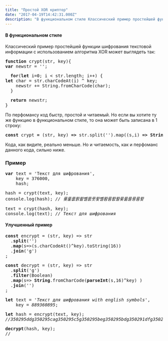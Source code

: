 ```yaml
---
title: "Простой XOR криптор"
date: "2017-04-19T14:42:31.000Z"
description: "В функциональном стиле Классический пример простейшей функции шифрования текстовой информации с использованием алгоритма XOR мож"
---
```


<h4>В функциональном стиле</h4>
<p>Классический пример простейшей функции шифрования текстовой информации с использованием алгоритма XOR может выглядеть так:</p>
<pre><strong>function</strong> crypt(str, key){<br><strong>var</strong> newstr = '';</pre>
<pre>  <strong>for</strong>(<strong>let</strong> i=0; i &lt; str.length; i++) {<br><strong>let</strong> char = str.charCodeAt(i) ^ key;<br>    newstr += String.fromCharCode(char);<br>  }</pre>
<pre>  <strong>return</strong> newstr;<br>}</pre>
<p>По перфомансу код быстр, простой и читаемый. Но если вы хотите ту же функцию в функциональном стиле, то она может быть записана в 1 строку:</p>
<pre><strong>const</strong> crypt <strong>= </strong>(str, key) <strong>=&gt;</strong> str.split('').map((s,i) <strong>=&gt;</strong> <strong>String</strong>.fromCharCode(s.charCodeAt()<strong>^</strong>key)).join('');</pre>
<p>Кода, как видите, реально меньше. Но и читаемость, как и перфоманс данного кода, сильно ниже.</p>
<h3>Пример</h3>
<pre><strong>var</strong> text = 'Текст для шифрования',<br>    key = 376000,<br>    hash;</pre>
<pre>hash = crypt(text, key);<br>console.log(hash); <em>// 룢룵룺뢁뢂볠룴룻뢏볠뢈룸뢄뢀룾룲룰룽룸뢏</em></pre>
<pre>text = crypt(hash, key);<br>console.log(text); <em>// Текст для шифрования</em></pre>
<h4>Улучшенный пример</h4>
<pre><strong>const</strong> encrypt = (str, key) =&gt; str<br>  .<strong>split</strong>('')<br>  .<strong>map</strong>(s=&gt;(s.charCodeAt()^key).toString(16))<br>  .<strong>join</strong>('g')<br>;</pre>
<pre><strong>const</strong> decrypt = (str, key) =&gt; str<br>  .<strong>split</strong>('g')<br>  .<strong>filter</strong>(Boolean)<br>  .<strong>map</strong>(s=&gt; <strong>String</strong>.fromCharCode(<strong>parseInt</strong>(s,16)^key) )<br>  .<strong>join</strong>('')<br>;</pre>
<pre><strong>let</strong> text = '<em>Текст для шифрования with english symbols</em>',<br>    key = <em>889360895</em>;</pre>
<pre><strong>let</strong> hash = encrypt(text, key);<br><em>//350295ddg350295cag350295c5g350295beg350295bdg350291dfg350295cbg350295c4g350295b0g350291dfg350295b7g350295c7g350295bbg350295bfg350295c1g350295cdg350295cfg350295c2g350295c7g350295b0g350291dfg35029188g35029196g3502918bg35029197g350291dfg3502919ag35029191g35029198g35029193g35029196g3502918cg35029197g350291dfg3502918cg35029186g35029192g3502919dg35029190g35029193g3502918c</em></pre>
<pre><strong>decrypt</strong>(hash, key);<br>//</pre>


